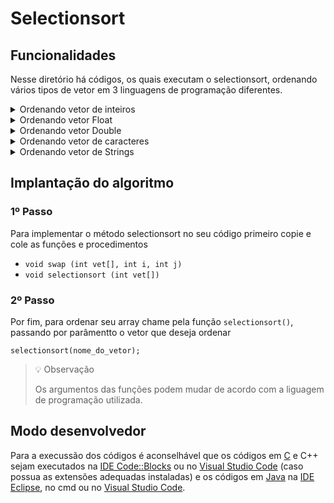 # Selectionsort
<!-- 
## Funcionamento
-->

## Funcionalidades
Nesse diretório há códigos, os quais executam o selectionsort, ordenando vários tipos de vetor em 3 linguagens de programação diferentes.

<details>
<summary>Ordenando vetor de inteiros</summary>

### *Ordem crescente*
- [C](./c/selectionIntCrescente.c)
- C++ (em breve)
- [Java](./java/selectionIntCrescente.java)

### *Ordem decrescente*
- [C](./c/selectionIntDecrescente.c)
- C++ (em breve)
- [Java](./java/selectionIntDecrescente.java)
</details>

<details>
<summary>Ordenando vetor Float</summary>

### *Ordem crescente*
- [C](./c/selectionFloatCrescente.c)
- C++ (em breve)
- [Java](./java/selectionFloatCrescente.java)

### *Ordem decrescente*
- [C](./c/selectionFloatDecrescente.c)
- C++ (em breve)
- [Java](./java/selectionFloatDecrescente.java)
</details>

<details>
<summary>Ordenando vetor Double</summary>

### *Ordem crescente*
- [C](./c/selectionDoubleCrescente.c)
- C++ (em breve)
- [Java](./java/selectionDoubleCrescente.java)

### *Ordem decrescente*
- [C](./c/selectionDoubleDecrescente.c)
- C++ (em breve)
- [Java](./java/selectionDoubleDecrescente.java)
</details>

<details>
<summary>Ordenando vetor de caracteres</summary>

### *Ordem crescente*
- [C](./c/selectionCharCrescente.c)
- C++ (em breve)
- [Java](./java/selectionCharCrescente.java)

### *Ordem decrescente*
- [C](./c/selectionCharDecrescente.c)
- C++ (em breve)
- [Java](./java/selectionCharDecrescente.java)
</details> 

<details>
<summary>Ordenando vetor de Strings</summary>

### *Ordem crescente*
- C++ (em breve)
- [Java](./java/selectionStringCrescente.java)

### *Ordem decrescente*
- C++ (em breve)
- [Java](./java/selectionStringDecrescente.java)
</details>

## Implantação do algoritmo

### 1º Passo

Para implementar o método selectionsort no seu código primeiro copie e cole as funções e procedimentos

- `void swap (int vet[], int i, int j)`
- `void selectionsort (int vet[])`

### 2º Passo

Por fim, para ordenar seu array chame pela função `selectionsort()`, passando por parâmentto o vetor que deseja ordenar

``` 
selectionsort(nome_do_vetor); 
```

> 💡 Observação
>
> Os argumentos das funções podem mudar de acordo com a liguagem de programação utilizada.


## Modo desenvolvedor

Para a execussão dos códigos é aconselhável que os códigos em [C](./c) e C++ sejam executados na [IDE Code::Blocks](https://www.codeblocks.org/) ou no [Visual Studio Code](https://code.visualstudio.com/) (caso possua as extensões adequadas instaladas) e os códigos em [Java](./java) na [IDE Eclipse](https://www.eclipse.org/), no cmd ou no [Visual Studio Code](https://code.visualstudio.com/).
